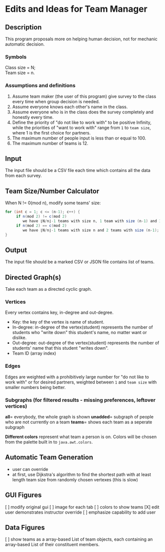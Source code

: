 # Edits and Ideas for Team Manager

## Description
This program proposals more on helping human decision, not for mechanic automatic decision.
### Symbols
Class size = N; <br>
Team size = n.
### Assumptions and definitions
1. Assume team maker (the user of this program) give survey to the class every time when group decision is needed.
2. Assume everyone knows each other's name in the class.
3. Assume everyone who is in the class does the survey completely and honestly every time.
4. Define the priority of "do not like to work with" to be positive Infinity, while the priorities of "want to work with" range from `1` to `team size`, where 1 is the first choice for partners.
5. The maximum number of people input is less than or equal to 100.
6. The maximum number of teams is 12.
## Input
The input file should be a CSV file each time which contains all the data from each survey.

## Team Size/Number Calculator
When N != 0(mod n), modify some teams' size:

```Java
for (int c = 1; c <= (n-1); c++) {
     if n(mod 2) != c(mod 2)
        we have ⌊N/n⌋-1 teams with size n, 1 team with size (n-1) and 1 team with size (n-2);
     if n(mod 2) == c(mod 2)
        we have ⌊N/n⌋-1 teams with size n and 2 teams with size (n-1);
} 
```

## Output
The input file should be a marked CSV or JSON file contains list of teams.

## Directed Graph(s)
Take each team as a directed cyclic graph.

### Vertices
Every vertex contains key, in-degree and out-degree.
- Key: the key of the vertex is name of student.
- In-degree: in-degree of the vertex(student) represents the number of students who "write down" this student's name, no matter want or dislike.
- Out-degree: out-degree of the vertex(student) represents the number of students' name that this student "writes down".
- Team ID (array index) 

### Edges
Edges are weighted with a prohibitively large number for "do not like to work with" or 
for desired partners, weighted between `1` and `team size` with smaller numbers being
better. 

### Subgraphs (for filtered results - missing preferences, leftover vertices)
**all**= everybody, the whole graph is shown
**unadded**= subgraph of people who are not currently on a team
**teams**= shows each team as a seperate subgraph

**Different colors** represent what team a person is on. Colors will be chosen from the palette built in to `java.awt.colors`. 

## Automatic Team Generation
- user can override
- at first, use Dijkstra's algorithm to find the shortest path with at least length team size from randomly chosen vertexes (this is slow)

## GUI Figures
[ ] modify original gui
[ ] image for each tab
[ ] colors to show teams
[X] edit user demonstrates instructor override
[ ] emphasize capability to add user

## Data Figures
[ ] show teams as a array-based List of team objects, each containing an array-based List of their constituent members.
